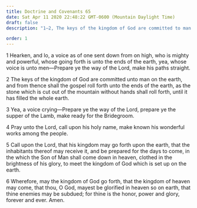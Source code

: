 ```yaml
---
title: Doctrine and Covenants 65
date: Sat Apr 11 2020 22:48:22 GMT-0600 (Mountain Daylight Time)
draft: false
description: "1–2, The keys of the kingdom of God are committed to man on earth, and the gospel cause will triumph; 3–6, The millennial kingdom of heaven will come and join the kingdom of God on earth."

order: 1
---
```

    
1 Hearken, and lo, a voice as of one sent down from on high, who is mighty and powerful, whose going forth is unto the ends of the earth, yea, whose voice is unto men—Prepare ye the way of the Lord, make his paths straight.

2 The keys of the kingdom of God are committed unto man on the earth, and from thence shall the gospel roll forth unto the ends of the earth, as the stone which is cut out of the mountain without hands shall roll forth, until it has filled the whole earth.

3 Yea, a voice crying—Prepare ye the way of the Lord, prepare ye the supper of the Lamb, make ready for the Bridegroom.

4 Pray unto the Lord, call upon his holy name, make known his wonderful works among the people.

5 Call upon the Lord, that his kingdom may go forth upon the earth, that the inhabitants thereof may receive it, and be prepared for the days to come, in the which the Son of Man shall come down in heaven, clothed in the brightness of his glory, to meet the kingdom of God which is set up on the earth.

6 Wherefore, may the kingdom of God go forth, that the kingdom of heaven may come, that thou, O God, mayest be glorified in heaven so on earth, that thine enemies may be subdued; for thine is the honor, power and glory, forever and ever. Amen.
